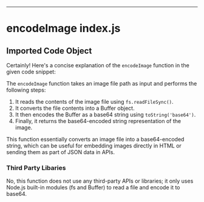 
  
  

---
# encodeImage index.js
## Imported Code Object
Certainly! Here's a concise explanation of the `encodeImage` function in the given code snippet:

The `encodeImage` function takes an image file path as input and performs the following steps:

1. It reads the contents of the image file using `fs.readFileSync()`.
2. It converts the file contents into a Buffer object.
3. It then encodes the Buffer as a base64 string using `toString('base64')`.
4. Finally, it returns the base64-encoded string representation of the image.

This function essentially converts an image file into a base64-encoded string, which can be useful for embedding images directly in HTML or sending them as part of JSON data in APIs.

### Third Party Libaries

No, this function does not use any third-party APIs or libraries; it only uses Node.js built-in modules (fs and Buffer) to read a file and encode it to base64.

  
  